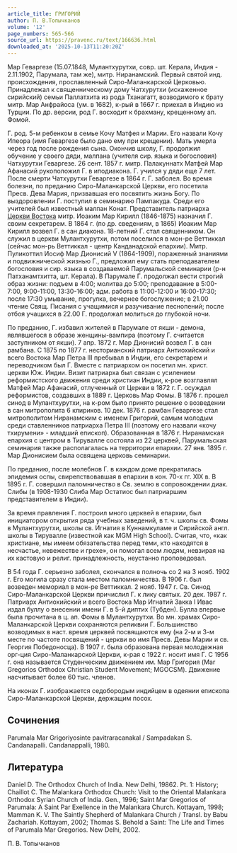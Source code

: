 ```yaml
---
article_title: ГРИГОРИЙ
author: П. В.Топычканов
volume: '12'
page_numbers: 565-566
source_url: https://pravenc.ru/text/166636.html
downloaded_at: '2025-10-13T11:20:20Z'
---
```


Мар Геваргезе (15.07.1848, Мулантхурутхи, совр. шт. Керала, Индия - 2.11.1902, Парумала, там же), митр. Ниранамский. Первый святой инд. происхождения, прославленный Сиро-Маланкарской Церковью. Принадлежал к священническому дому Чатхурутхи (искаженное сирийский) семьи Паллатхита из рода Тханагатт, возводимого к брату митр. Мар Анфрайоса (ум. в 1682), к-рый в 1667 г. приехал в Индию из Турции. По др. версии, род Г. восходит к брахману, крещенному ап. Фомой.

Г. род. 5-м ребенком в семье Кочу Матфея и Марии. Его назвали Кочу Ипеора (имя Геваргезе было дано ему при крещении). Мать умерла через год после рождения сына. Окончив школу, Г. продолжил обучение у своего дяди, малпана (учителя сир. языка и богословия) Чатхурутхи Геваргезе. 26 сент. 1857 г. митр. Палакуннатх Матфей Мар Афанасий рукоположил Г. в иподиакона. Г. учился у дяди еще 7 лет. После смерти Чатхурутхи Геваргезе в 1864 г. Г. заболел. Во время болезни, по преданию Сиро-Маланкарской Церкви, его посетила Пресв. Дева Мария, призвавшая его посвятить жизнь Богу. По выздоровлении Г. поступил в семинарию Пампакуда. Среди его учителей был известный малпан Конат. Представитель патриарха [Церкви Востока](<https://pravenc.ru/text/Церковь Востока.html>) митр. Иоаким Мар Кирилл (1846-1875) назначил Г. своим секретарем. В 1864 г. (по др. сведениям, в 1865) Иоаким Мар Кирилл возвел Г. в сан диакона. 18-летний Г. стал священником. Он служил в церкви Мулантхурутхи, потом поселился в мон-ре Веттиккал (сейчас мон-рь Веттиккал - центр Канданадской епархии). Митр. Пуликоттил Иосиф Мар Дионисий V (1864-1909), пораженный знаниями и подвижнической жизнью Г., предложил ему стать преподавателем богословия и сир. языка в создаваемой Парумальской семинарии (р-н Патханамтхитта, шт. Керала). В Парумале Г. продолжал вести строгий образ жизни: подъем в 4:00; молитва до 5:00; преподавание в 5:00-7:00, 9:00-11:00, 13:30-16:00; адм. работа в 11:00-12:00 и 16:00-17:30; после 17:30 умывание, прогулка, вечернее богослужение; в 21.00 чтение Свящ. Писания с учащимися и разучивание песнопений; после отбоя учащихся в 22.00 Г. продолжал молиться до глубокой ночи.

По преданию, Г. избавил жителей в Парумале от якши - демона, являвшегося в образе женщины-вампира (поэтому Г. считается заступником от якши). 7 апр. 1872 г. Мар Дионисий возвел Г. в сан рамбана. С 1875 по 1877 г. несторианский патриарх Антиохийский и всего Востока Мар Петра III пребывал в Индии, его секретарем и переводчиком был Г. Вместе с патриархом он посетил мн. христ. церкви Юж. Индии. Визит патриарха был связан с усилением реформистского движения среди христиан Индии, к-рое возглавлял Матфей Мар Афанасий, отлученный от Церкви в 1872 г. Г. осуждал реформистов, создавших в 1889 г. Церковь Мар Фомы. В 1876 г. прошел синод в Мулантхурутхи, на к-ром было принято решение о возведении в сан митрополита 6 клириков. 10 дек. 1876 г. рамбан Геваргезе стал митрополитом Ниранамским с именем Григорий, самым молодым среди ставленников патриарха Петра III (поэтому его назвали «кочу тхирумени» - младший епископ). Образованная в 1876 г. Ниранамская епархия с центром в Тирувалле состояла из 22 церквей, Парумальская семинария также располагалась на территории епархии. 27 янв. 1895 г. Мар Дионисием была освящена церковь семинарии.

По преданию, после молебнов Г. в каждом доме прекратилась эпидемия оспы, свирепствовавшая в епархии в кон. 70-х гг. XIX в. В 1895 г. Г. совершил паломничество в Св. землю в сопровождении диак. Слибы (в 1908-1930 Слиба Мар Остатиос был патриаршим представителем в Индии).

За время правления Г. построил много церквей в епархии, был инициатором открытия ряда учебных заведений, в т. ч. школы св. Фомы в Мулантхурутхи, школы св. Игнатия в Куннамкуламе и Сирийской англ. школы в Тирувалле (известной как MGM High School). Считая, что, «как христиане, мы имеем обязательства перед теми, кто находятся в несчастье, невежестве и грехе», он помогал всем людям, невзирая на их кастовую и религ. принадлежность, неустанно проповедовал.

В 54 года Г. серьезно заболел, скончался в полночь со 2 на 3 нояб. 1902 г. Его могила сразу стала местом паломничества. В 1906 г. был возведен мемориал в мон-ре Веттиккал. 2 нояб. 1947 г. Св. Синод Сиро-Маланкарской Церкви причислил Г. к лику святых. 20 дек. 1987 г. Патриарх Антиохийский и всего Востока Мар Игнатий Закка I Ивас издал буллу о внесении имени Г. в 5-й диптих (Тубден). Булла впервые была прочитана в ц. ап. Фомы в Мулантхурутхи. Во мн. храмах Сиро-Маланкарской Церкви сохраняются реликвии Г. Большинство возводимых в наст. время церквей посвящаются ему (на 2-м и 3-м месте по частоте посвящений - церкви во имя Пресв. Девы Марии и св. Георгия Победоносца). В 1907 г. была образована первая молодежная орг-ция Сиро-Маланкарской Церкви, к-рая с 1922 г. носит имя Г. С 1956 г. она называется Студенческим движением им. Мар Григория (Mar Gregorios Orthodox Christian Student Movement; MGOСSM). Движение насчитывает более 60 тыс. членов.

На иконах Г. изображается седобородым индийцем в одеянии епископа Сиро-Маланкарской Церкви, держащим посох.

## Сочинения

Parumala Mar Grigoriyosinte pavitraracanakal / Sampadakan S. Candanapalli. Candanappalli, 1980.

## Литература

Daniel D. The Orthodox Church of India. New Delhi, 19862. Pt. 1: History; Chaillot C. The Malankara Orthodox Church: Visit to the Oriental Malankara Orthodox Syrian Church of India. Gen., 1996; Saint Mar Gregorios of Parumala: A Saint Par Exellence in the Malankara Church. Kottayam, 1998; Mamman K. V. The Saintly Shepherd of Malankara Church / Transl. by Babu Zachariah. Kottayam, 2002; Thomas S. Behold a Saint: The Life and Times of Parumala Mar Gregorios. New Delhi, 2002.

П. В.  Топычканов

